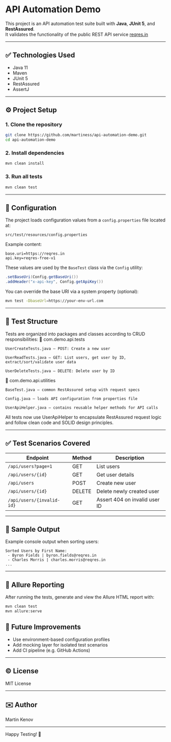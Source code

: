 # API Automation Demo

This project is an API automation test suite built with **Java**, **JUnit 5**, and **RestAssured**.  
It validates the functionality of the public REST API service [reqres.in](https://reqres.in/)

---

## ✅ Technologies Used

- Java 11  
- Maven  
- JUnit 5  
- RestAssured  
- AssertJ  

---

## ⚙️ Project Setup

### 1. Clone the repository

```bash
git clone https://github.com/martiness/api-automation-demo.git
cd api-automation-demo
```

### 2. Install dependencies

```bash
mvn clean install
```

### 3. Run all tests

```bash
mvn clean test
```

---

## 🔧 Configuration

The project loads configuration values from a `config.properties` file located at:

```
src/test/resources/config.properties
```

Example content:

```properties
base.uri=https://reqres.in
api.key=reqres-free-v1
```

These values are used by the `BaseTest` class via the `Config` utility:

``` java 
.setBaseUri(Config.getBaseUri())
.addHeader("x-api-key", Config.getApiKey()) 
```

You can override the base URI via a system property (optional):

```bash
mvn test -DbaseUrl=https://your-env-url.com
```

---

## 🧪 Test Structure

Tests are organized into packages and classes according to CRUD responsibilities:
📂 com.demo.api.tests

    UserCreateTests.java – POST: Create a new user

    UserReadTests.java – GET: List users, get user by ID, extract/sort/validate user data

    UserDeleteTests.java – DELETE: Delete user by ID

📂 com.demo.api.utilities

    BaseTest.java – common RestAssured setup with request specs

    Config.java – loads API configuration from properties file

    UserApiHelper.java – contains reusable helper methods for API calls

All tests now use UserApiHelper to encapsulate RestAssured request logic and follow clean code and SOLID design principles.

---

## ✅ Test Scenarios Covered

| Endpoint                  | Method | Description                           |
|--------------------------|--------|---------------------------------------|
| `/api/users?page=1`       | GET    | List users                            |
| `/api/users/{id}`         | GET    | Get user details                      |
| `/api/users`              | POST   | Create new user                       |
| `/api/users/{id}`         | DELETE | Delete newly created user             |
| `/api/users/{invalid-id}` | GET    | Assert 404 on invalid user ID         |

---

## 📃 Sample Output

Example console output when sorting users:

```
Sorted Users by First Name:
 - Byron Fields | byron.fields@reqres.in
 - Charles Morris | charles.morris@reqres.in
...
```

---

## 🧪 Allure Reporting

After running the tests, generate and view the Allure HTML report with:

```bash
mvn clean test
mvn allure:serve

```

## 🚀 Future Improvements

- Use environment-based configuration profiles
- Add mocking layer for isolated test scenarios
- Add CI pipeline (e.g. GitHub Actions)

---

## © License

MIT License

---

## ✉️ Author

Martin Kenov

---

Happy Testing! 🚀
